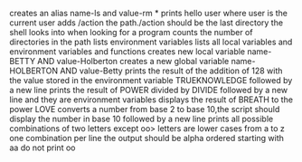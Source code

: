 creates an alias name-ls and value-rm *
prints hello user where user is the current user
adds /action the path./action should be the last directory the shell looks into when looking for a program
counts the number of directories in the path
lists environment variables
lists all local variables and environment variables and functions
creates new local variable name-BETTY AND value-Holberton
creates a new global variable name-HOLBERTON AND value-Betty
prints the result of the addition of 128 with the value stored in the environment variable TRUEKNOWLEDGE followed by a new line
prints the result of POWER divided by DIVIDE followed by a new line and they are environment variables
displays the result of BREATH to the power LOVE
converts a number from base 2 to base 10,the script should display the number in base 10 followed by a new line
prints all possible combinations of two letters except oo>
letters are lower cases from a to z
one combination per line 
the output should be alpha ordered starting with aa
do not print oo
